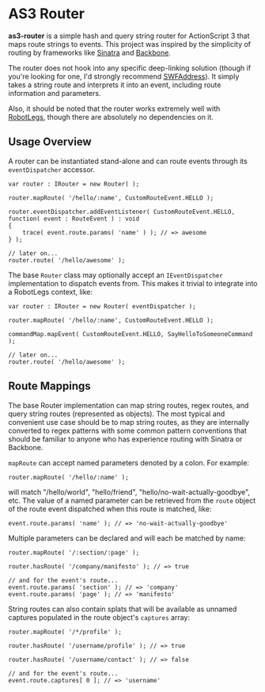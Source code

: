 AS3 Router
==========

**as3-router** is a simple hash and query string router for ActionScript 3
that maps route strings to events. This project was inspired by the simplicity
of routing by frameworks like [Sinatra][Sinatra] and [Backbone][Backbone].

The router does not hook into any specific deep-linking solution (though if
you're looking for one, I'd strongly recommend [SWFAddress][SWFAddress]).
It simply takes a string route and interprets it into an event, including
route information and parameters.

Also, it should be noted that the router works extremely well with [RobotLegs][RobotLegs],
though there are absolutely no dependencies on it.

Usage Overview
--------------

A router can be instantiated stand-alone and can route events through its
`eventDispatcher` accessor.

	var router : IRouter = new Router( );
	
	router.mapRoute( '/hello/:name', CustomRouteEvent.HELLO );
	
	router.eventDispatcher.addEventListener( CustomRouteEvent.HELLO, function( event : RouteEvent ) : void
	{
		trace( event.route.params( 'name' ) ); // => awesome
	} );
	
	// later on...
	router.route( '/hello/awesome' );

The base `Router` class may optionally accept an `IEventDispatcher` implementation
to dispatch events from. This makes it trivial to integrate into a RobotLegs
context, like:

	var router : IRouter = new Router( eventDispatcher );
	
	router.mapRoute( '/hello/:name', CustomRouteEvent.HELLO );
	
	commandMap.mapEvent( CustomRouteEvent.HELLO, SayHelloToSomeoneCommand );
	
	// later on...
	router.route( '/hello/awesome' );

Route Mappings
--------------

The base Router implementation can map string routes, regex routes, and query string routes
(represented as objects). The most typical and convenient use case should be to map string
routes, as they are internally converted to regex patterns with some common pattern conventions
that should be familiar to anyone who has experience routing with Sinatra or Backbone.

`mapRoute` can accept named parameters denoted by a colon. For example:

	router.mapRoute( '/hello/:name' );

will match "/hello/world", "hello/friend", "hello/no-wait-actually-goodbye", etc. The value of 
a named parameter can be retrieved from the `route` object of the route event dispatched
when this route is matched, like:

	event.route.params( 'name' ); // => 'no-wait-actually-goodbye'

Multiple parameters can be declared and will each be matched by name:

	router.mapRoute( '/:section/:page' );
	
	router.hasRoute( '/company/manifesto' ); // => true
	
	// and for the event's route...
	event.route.params( 'section' ); // => 'company'
	event.route.params( 'page' ); // => 'manifesto'

String routes can also contain splats that will be available as unnamed captures populated in
the route object's `captures` array:

	router.mapRoute( '/*/profile' );
	
	router.hasRoute( '/username/profile' ); // => true
	
	router.hasRoute( '/username/contact' ); // => false
	
	// and for the event's route...
	event.route.captures[ 0 ]; // => 'username'

[Sinatra]: http://www.sinatrarb.com/ "Sinatra"
[Backbone]: http://documentcloud.github.com/backbone/ "Backbone.js"
[SWFAddress]: http://www.asual.com/swfaddress/ "SWFAddress"
[RobotLegs]: https://github.com/robotlegs/robotlegs-framework "RobotLegs"